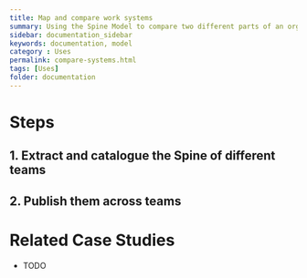 ```yaml
---
title: Map and compare work systems
summary: Using the Spine Model to compare two different parts of an organisation
sidebar: documentation_sidebar
keywords: documentation, model
category : Uses
permalink: compare-systems.html
tags: [Uses]
folder: documentation
---
```


# Steps

## 1. Extract and catalogue the Spine of different teams

## 2. Publish them across teams

# Related Case Studies 

* TODO